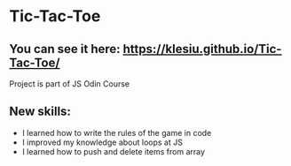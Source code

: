 # Tic-Tac-Toe
## You can see it here: https://klesiu.github.io/Tic-Tac-Toe/
Project is part of JS Odin Course
## New skills:
- I learned how to write the rules of the game in code
- I improved my knowledge about loops at JS
- I learned how to push and delete items from array
